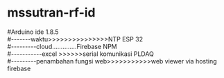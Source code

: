 # mssutran-rf-id

#Arduino ide 1.8.5
<br>
#-------waktu>>>>>>>>>>>>>>>NTP ESP 32
<br>
#---------cloud..............Firebase NPM
<br>
#-----------excel >>>>>>serial komunikasi PLDAQ
<br>
#---------penambahan fungsi web>>>>>>>>>>>web viewer via hosting firebase
